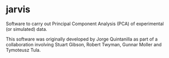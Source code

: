# jarvis
 
Software to carry out Principal Component Analysis (PCA) of experimental (or simulated) data. 

This software was originally developed by Jorge Quintanilla as part of a collaboration involving Stuart Gibson, Robert Twyman, Gunnar Moller and Tymoteusz Tula.
